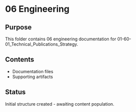 # 06 Engineering

## Purpose
This folder contains 06 engineering documentation for 01-60-01_Technical_Publications_Strategy.

## Contents
- Documentation files
- Supporting artifacts

## Status
Initial structure created - awaiting content population.
